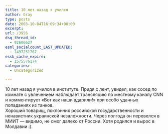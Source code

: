```yaml
---
title: 10 лет назад я учился
author: Gray
type: posts
date: 2003-10-04T16:09:34+00:00
excerpt:
url: /3956
dsq_thread_id:
  - 92606627
esml_socialcount_LAST_UPDATED:
  - 1497251767
essb_cache_expire:
  - 1575576174
categories:
  - Uncategorized

---
```








10 лет назад я учился в институте. Придя с лент, увидел, как сосед по комнате с увлечением наблюдает трансляцию по местному каналу CNN и комментирует &#171;Вот как наши вдарили!&#187; при особо удачных попаданиях из танков.  
Хороший товарищ, поклонник российской государственности и ненавистник украинской незалежности. Через полгода он перевелся в МИИТ &#8212; видимо, не смог далеко от России. Хотя родился и вырос в Молдавии :).